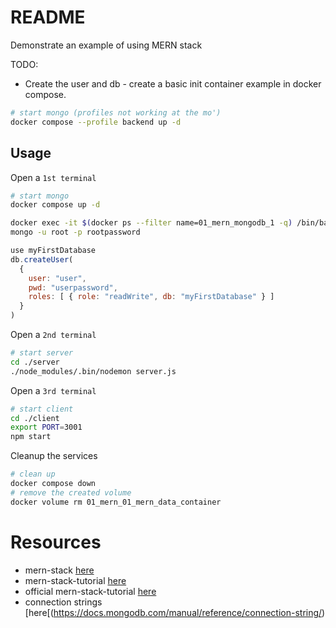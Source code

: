 # README
Demonstrate an example of using MERN stack

TODO:
* Create the user and db - create a basic init container example in docker compose.


```sh
# start mongo (profiles not working at the mo')
docker compose --profile backend up -d 
```

## Usage
Open a `1st terminal`
```sh
# start mongo
docker compose up -d 
```

```sh
docker exec -it $(docker ps --filter name=01_mern_mongodb_1 -q) /bin/bash
mongo -u root -p rootpassword
```

```js
use myFirstDatabase
db.createUser(
  {
    user: "user",
    pwd: "userpassword",
    roles: [ { role: "readWrite", db: "myFirstDatabase" } ]
  }
)
```

Open a `2nd terminal`
```sh
# start server
cd ./server
./node_modules/.bin/nodemon server.js
```

Open a `3rd terminal`
```sh
# start client
cd ./client
export PORT=3001
npm start
```

Cleanup the services
```sh
# clean up
docker compose down
# remove the created volume
docker volume rm 01_mern_01_mern_data_container
```


# Resources 
* mern-stack [here](https://www.mongodb.com/mern-stack)  
* mern-stack-tutorial [here](https://blog.logrocket.com/mern-stack-tutorial/)  
* official mern-stack-tutorial [here](https://www.mongodb.com/languages/mern-stack-tutorial) 
* connection strings [here[(https://docs.mongodb.com/manual/reference/connection-string/)  